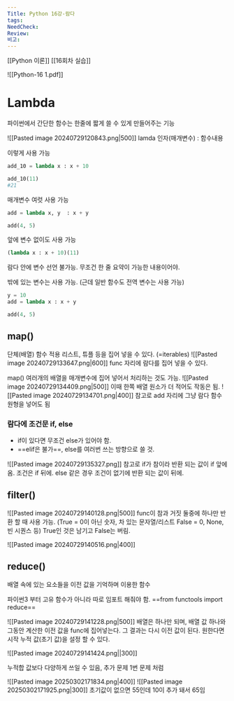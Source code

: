 ```yaml
---
Title: Python 16강-람다
tags: 
NeedCheck: 
Review: 
비고:
---
```

[[Python 이론]]
[[16회차 실습]]

![[Python-16 1.pdf]]

# Lambda
파이썬에서 간단한 함수는 한줄에 짧게 쓸 수 있게 만들어주는 기능

![[Pasted image 20240729120843.png|500]]
lamda 인자(매개변수) : 함수내용

이렇게 사용 가능
```python
add_10 = lambda x : x + 10

add_10(11)
#21
```

매개변수 여럿 사용 가능
```python
add = lambda x, y  : x + y

add(4, 5)
```

앞에 변수 없이도 사용 가능
```python
(lambda x : x + 10)(11)
```

람다 안에 변수 선언 불가능.
무조건 한 줄 요약이 가능한 내용이어야.

밖에 있는 변수는 사용 가능. (근데 일반 함수도 전역 변수는 사용 가능)
```python
y = 10
add = lambda x : x + y

add(4, 5)
```

## map()
단체(배열) 함수 적용
리스트, 튜플 등을 집어 넣을 수 있다. (=iterables)
![[Pasted image 20240729133647.png|600]]
func 자리에 람다를 집어 넣을 수 있다.

map() 여러개의 배열을 매개변수에 집어 넣어서 처리하는 것도 가능.
![[Pasted image 20240729134409.png|500]]
이때 한쪽 배열 원소가 더 적어도 작동은 됨.
![[Pasted image 20240729134701.png|400]]
참고로 add 자리에 그냥 람다 함수 원형을 넣어도 됨

### 람다에 조건문 if, else
- if이 있다면 무조건 else가 있어야 함.
- ==elif은 불가==, else를 여러번 쓰는 방향으로 쓸 것.

![[Pasted image 20240729135327.png]]
참고로 if가 참이라 반환 되는 값이 if 앞에 옴. 조건은 if 뒤에.
else 같은 경우 조건이 없기에 반환 되는 값이 뒤에.
## filter()
![[Pasted image 20240729140128.png|500]]
func이 참과 거짓 둘중에 하나만 반환 할 때 사용 가능.
(True = 0이 아닌 숫자, 차 있는 문자열/리스트
False = 0, None, 빈 시퀀스 등)
True인 것은 남기고 False는 버림.

![[Pasted image 20240729140516.png|400]]

## reduce()
배열 속에 있는 요소들을 이전 값을 기억하며 이용한 함수

파이썬3 부터 고유 함수가 아니라 따로 임포트 해줘야 함.
==from functools import reduce==

![[Pasted image 20240729141228.png|500]]
배열은 하나만 되며, 배열 값 하나와 그동안 계산한 이전 값을 func에 집어넣는다.
그 결과는 다시 이전 값이 된다.
원한다면 시작 누적 값(초기 값)을 설정 할 수 있다.

![[Pasted image 20240729141424.png||300]]

누적합 값보다 다양하게 쓰일 수 있음, 추가 문제 1번 문제 처럼

![[Pasted image 20250302171834.png|400]]
![[Pasted image 20250302171925.png|300]]
초기값이 없으면 55인데 10이 추가 돼서 65임



